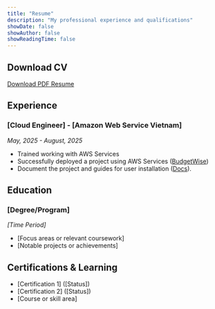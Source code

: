 ```yaml
---
title: "Resume"
description: "My professional experience and qualifications"
showDate: false
showAuthor: false
showReadingTime: false
---
```


## Download CV
[Download PDF Resume](https://docs.google.com/document/d/1RUImHhqMjm0LKLf3V3BTUHj-UXhoIG0s/edit?usp=sharing&ouid=105749098102041476586&rtpof=true&sd=true)

## Experience

### [Cloud Engineer] - [Amazon Web Service Vietnam]
*May, 2025 - August, 2025*
- Trained working with AWS Services
- Successfully deployed a project using AWS Services ([BudgetWise](/projects/budgetwise))
- Document the project and guides for user installation ([Docs](workshop.suba-server.org)).

## Education

### [Degree/Program]
*[Time Period]*
- [Focus areas or relevant coursework]
- [Notable projects or achievements]

## Certifications & Learning
- [Certification 1] ([Status])
- [Certification 2] ([Status])
- [Course or skill area]